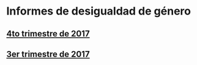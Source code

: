 # Informes de desigualdad de género

## [4to trimestre de 2017](trim_2017_04/2017_4T.nb.html)

## [3er trimestre de 2017](trim_2017_03/2017_3T.nb.html)


